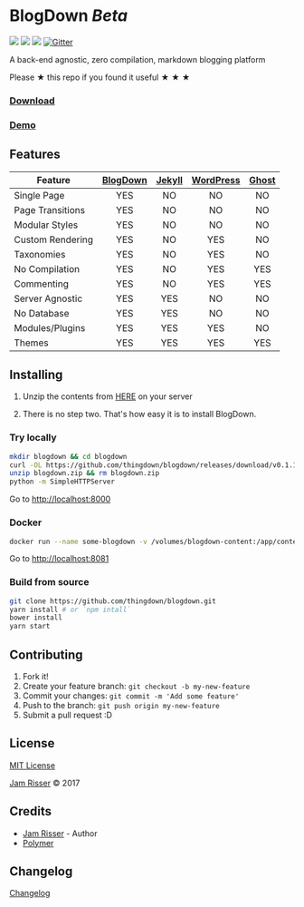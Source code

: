 # BlogDown _Beta_

[![](https://img.shields.io/docker/stars/thingdown/blogdown.svg?style=flat-square)](https://hub.docker.com/r/thingdown/blogdown/) [![](https://img.shields.io/docker/pulls/thingdown/blogdown.svg?style=flat-square)](https://hub.docker.com/r/thingdown/blogdown/) [![](https://img.shields.io/docker/build/thingdown/blogdown.svg?style=flat-square)](https://hub.docker.com/r/thingdown/blogdown/) [![Gitter](https://img.shields.io/gitter/room/nwjs/nw.js.svg?style=flat-square)](https://gitter.im/thingdown/blogdown?utm_source=badge&utm_medium=badge&utm_campaign=pr-badge)

A back-end agnostic, zero compilation, markdown blogging platform

Please &#9733; this repo if you found it useful &#9733; &#9733; &#9733;

### [Download](https://github.com/thingdown/blogdown/releases/download/v0.1.10/blogdown.zip)
### [Demo](https://thingdown.github.io/blogdown)


## Features

| Feature          | [BlogDown](http://thingdown.github.io/blogdown/)  | [Jekyll](https://jekyllrb.com/) | [WordPress](https://wordpress.org/) | [Ghost](https://ghost.org/) |
| ---------------- | :-----------------------------------------------: | :----------------------------:  | :--------------------------------:  | :-------------------------: |
| Single Page      | YES                                               | NO                              | NO                                  | NO                          |
| Page Transitions | YES                                               | NO                              | NO                                  | NO                          |
| Modular Styles   | YES                                               | NO                              | NO                                  | NO                          |
| Custom Rendering | YES                                               | NO                              | YES                                 | NO                          |
| Taxonomies       | YES                                               | NO                              | YES                                 | NO                          |
| No Compilation   | YES                                               | NO                              | YES                                 | YES                         |
| Commenting       | YES                                               | NO                              | YES                                 | YES                         |
| Server Agnostic  | YES                                               | YES                             | NO                                  | NO                          |
| No Database      | YES                                               | YES                             | NO                                  | NO                          |
| Modules/Plugins  | YES                                               | YES                             | YES                                 | NO                          |
| Themes           | YES                                               | YES                             | YES                                 | YES                         |


## Installing

1. Unzip the contents from [HERE](https://github.com/thingdown/blogdown/releases/download/v0.1.10/blogdown.zip) on your server

2. There is no step two. That's how easy it is to install BlogDown.


### Try locally

```sh
mkdir blogdown && cd blogdown
curl -OL https://github.com/thingdown/blogdown/releases/download/v0.1.10/blogdown.zip
unzip blogdown.zip && rm blogdown.zip
python -m SimpleHTTPServer
```

Go to [http://localhost:8000](http://localhost:8000)

### Docker

```sh
docker run --name some-blogdown -v /volumes/blogdown-content:/app/content -p 8081:8081 thingdown/blogdown:latest
```

Go to [http://localhost:8081](http://localhost:8081)

### Build from source

```sh
git clone https://github.com/thingdown/blogdown.git
yarn install # or `npm intall`
bower install
yarn start
```


## Contributing
1. Fork it!
2. Create your feature branch: `git checkout -b my-new-feature`
3. Commit your changes: `git commit -m 'Add some feature'`
4. Push to the branch: `git push origin my-new-feature`
5. Submit a pull request :D


## License

[MIT License](https://github.com/thingdow/blogdown/blob/master/LICENSE)

[Jam Risser]('https://github.com/jamrizzi') &copy; 2017


## Credits

* [Jam Risser](https://github.com/jamrizzi) - Author
* [Polymer](https://www.polymer-project.org/)


## Changelog

[Changelog](https://github.com/thingdown/blogdown/blob/master/CHANGELOG.md)
